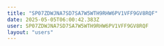 ```yaml
---
title: "SP07ZDWJNA7SD7SA7W5WTH9RHW6PV1VFF9GV8RQF"
date: 2025-05-05T06:00:42.383Z
user: SP07ZDWJNA7SD7SA7W5WTH9RHW6PV1VFF9GV8RQF
layout: "users"
---
```

    